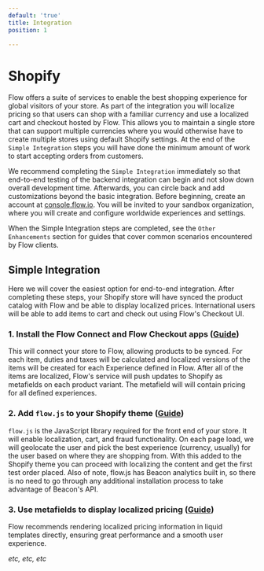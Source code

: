 ```yaml
---
default: 'true'
title: Integration
position: 1

---
```

# Shopify

Flow offers a suite of services to enable the best shopping experience for global visitors of your store. As part of the integration you will localize pricing so that users can shop with a familiar currency and use a localized cart and checkout hosted by Flow. This allows you to maintain a single store that can support multiple currencies where you would otherwise have to create multiple stores using default Shopify settings. At the end of the `Simple Integration` steps you will have done the minimum amount of work to start accepting orders from customers.

We recommend completing the `Simple Integration` immediately so that end-to-end testing of the backend integration can begin and not slow down overall development time. Afterwards, you can circle back and add customizations beyond the basic integration. Before beginning, create an account at [console.flow.io](https://console.flow.io). You will be invited to your sandbox organization, where you will create and configure worldwide experiences and settings.

When the Simple Integration steps are completed, see the `Other Enhancements` section for guides that cover common scenarios encountered by Flow clients.

## Simple Integration

Here we will cover the easiest option for end-to-end integration. After completing these steps, your Shopify store will have synced the product catalog with Flow and be able to display localized prices. International users will be able to add items to cart and check out using Flow's Checkout UI.

### 1. Install the Flow Connect and Flow Checkout apps ([Guide](forrestry-jekyll-demo/guides/shopify/shopify-app-install))

This will connect your store to Flow, allowing products to be synced. For each item, duties and taxes will be calculated and localized versions of the items will be created for each Experience defined in Flow. After all of the items are localized, Flow's service will push updates to Shopify as metafields on each product variant. The metafield will will contain pricing for all defined experiences.

### 2. Add `flow.js` to your Shopify theme ([Guide](forrestry-jekyll-demo/guides/shopify/shopify-flow-js-install))

`flow.js` is the JavaScript library required for the front end of your store. It will enable localization, cart, and fraud functionality. On each page load, we will geolocate the user and pick the best experience (currency, usually) for the user based on where they are shopping from. With this added to the Shopify theme you can proceed with localizing the content and get the first test order placed. Also of note, flow.js has Beacon analytics built in, so there is no need to go through any additional installation process to take advantage of Beacon's API.

### 3. Use metafields to display localized pricing ([Guide](forrestry-jekyll-demo/guides/shopify/server-side-rendering))

Flow recommends rendering localized pricing information in liquid templates directly, ensuring great performance and a smooth user experience.

_etc, etc, etc_
